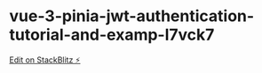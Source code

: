 # vue-3-pinia-jwt-authentication-tutorial-and-examp-l7vck7

[Edit on StackBlitz ⚡️](https://stackblitz.com/edit/vue-3-pinia-jwt-authentication-tutorial-and-examp-l7vck7)